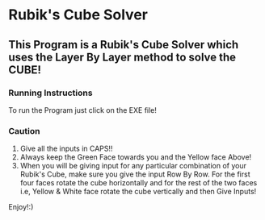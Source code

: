 # Rubik's Cube Solver
## This Program is a Rubik's Cube Solver which uses the Layer By Layer method to solve the CUBE!

### Running Instructions
To run the Program just click on the EXE file!

### Caution
1. Give all the inputs in CAPS!!
2. Always keep the Green Face towards you and the Yellow face Above!
3. When you will be giving input for any particular combination of your Rubik's Cube, make sure you give the input Row By Row. For the first four faces rotate the cube horizontally and for the rest of the two faces i.e, Yellow & White face rotate the cube vertically and then Give Inputs!

Enjoy!:)
